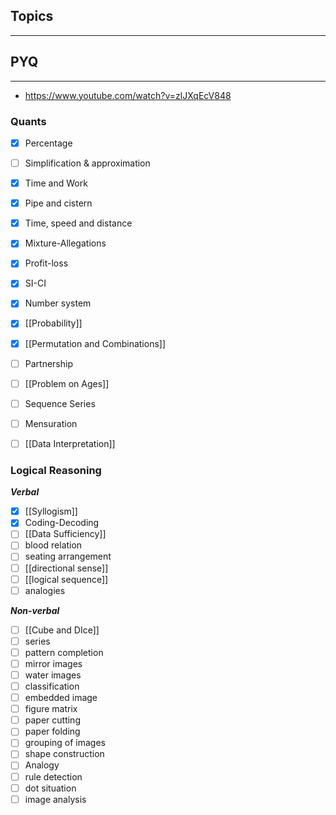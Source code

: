 ## Topics
---
## PYQ
---
- https://www.youtube.com/watch?v=zlJXqEcV848
### Quants

- [x] Percentage
- [ ] Simplification & approximation
- [x] Time and Work
- [x] Pipe and cistern
- [x] Time, speed and distance
- [x] Mixture-Allegations
- [x] Profit-loss
- [x] SI-CI
- [x] Number system
- [x] [[Probability]]
- [x] [[Permutation and Combinations]]
- [ ] Partnership
- [ ] [[Problem on Ages]]
- [ ] Sequence Series
- [ ] Mensuration
- [ ] [[Data Interpretation]]



### Logical Reasoning
***Verbal***
- [x] [[Syllogism]]
- [x] Coding-Decoding
- [ ] [[Data Sufficiency]]
- [ ] blood relation
- [ ] seating arrangement
- [ ] [[directional sense]]
- [ ] [[logical sequence]]
- [ ] analogies

***Non-verbal***
- [ ] [[Cube and DIce]]
- [ ] series
- [ ] pattern completion
- [ ] mirror images
- [ ] water images
- [ ] classification
- [ ] embedded image
- [ ] figure matrix
- [ ] paper cutting
- [ ] paper folding
- [ ] grouping of images
- [ ] shape construction
- [ ] Analogy
- [ ] rule detection
- [ ] dot situation
- [ ] image analysis
